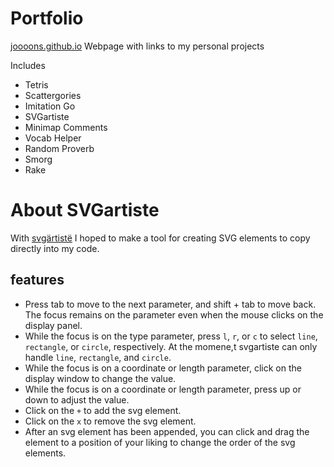 # Portfolio

[joooons.github.io](https://joooons.github.io/)
Webpage with links to my personal projects

Includes

- Tetris
- Scattergories
- Imitation Go
- SVGartiste
- Minimap Comments
- Vocab Helper
- Random Proverb
- Smorg
- Rake

# About SVGartiste

With [svgärtistë](https://joooons.github.io/svgartiste) I hoped to make a tool for creating SVG elements to copy directly into my code.

## features

- Press tab to move to the next parameter, and shift + tab to move back. The focus remains on the parameter even when the mouse clicks on the display panel.
- While the focus is on the type parameter, press `l`, `r`, or `c` to select `line`, `rectangle`, or `circle`, respectively. At the momene,t svgartiste can only handle `line`, `rectangle`, and `circle`.
- While the focus is on a coordinate or length parameter, click on the display window to change the value.
- While the focus is on a coordinate or length parameter, press up or down to adjust the value.
- Click on the `+` to add the svg element.
- Click on the `x` to remove the svg element.
- After an svg element has been appended, you can click and drag the element to a position of your liking to change the order of the svg elements.
